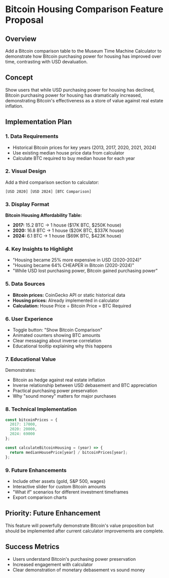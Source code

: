 # Bitcoin Housing Comparison Feature Proposal

## Overview
Add a Bitcoin comparison table to the Museum Time Machine Calculator to demonstrate how Bitcoin purchasing power for housing has improved over time, contrasting with USD devaluation.

## Concept
Show users that while USD purchasing power for housing has declined, Bitcoin purchasing power for housing has dramatically increased, demonstrating Bitcoin's effectiveness as a store of value against real estate inflation.

## Implementation Plan

### 1. Data Requirements
- Historical Bitcoin prices for key years (2013, 2017, 2020, 2021, 2024)
- Use existing median house price data from calculator
- Calculate BTC required to buy median house for each year

### 2. Visual Design
Add a third comparison section to calculator:
```
[USD 2020] [USD 2024] [BTC Comparison]
```

### 3. Display Format
**Bitcoin Housing Affordability Table:**
- **2017:** 15.2 BTC → 1 house ($17K BTC, $250K house)
- **2020:** 16.8 BTC → 1 house ($20K BTC, $337K house)  
- **2024:** 6.1 BTC → 1 house ($69K BTC, $423K house)

### 4. Key Insights to Highlight
- "Housing became 25% more expensive in USD (2020-2024)"
- "Housing became 64% CHEAPER in Bitcoin (2020-2024)"
- "While USD lost purchasing power, Bitcoin gained purchasing power"

### 5. Data Sources
- **Bitcoin prices:** CoinGecko API or static historical data
- **Housing prices:** Already implemented in calculator
- **Calculation:** House Price ÷ Bitcoin Price = BTC Required

### 6. User Experience
- Toggle button: "Show Bitcoin Comparison"
- Animated counters showing BTC amounts
- Clear messaging about inverse correlation
- Educational tooltip explaining why this happens

### 7. Educational Value
Demonstrates:
- Bitcoin as hedge against real estate inflation
- Inverse relationship between USD debasement and BTC appreciation
- Practical purchasing power preservation
- Why "sound money" matters for major purchases

### 8. Technical Implementation
```javascript
const bitcoinPrices = {
  2017: 17000,
  2020: 20000, 
  2024: 69000
};

const calculateBitcoinHousing = (year) => {
  return medianHousePrice[year] / bitcoinPrices[year];
};
```

### 9. Future Enhancements
- Include other assets (gold, S&P 500, wages)
- Interactive slider for custom Bitcoin amounts
- "What if" scenarios for different investment timeframes
- Export comparison charts

## Priority: Future Enhancement
This feature will powerfully demonstrate Bitcoin's value proposition but should be implemented after current calculator improvements are complete.

## Success Metrics
- Users understand Bitcoin's purchasing power preservation
- Increased engagement with calculator
- Clear demonstration of monetary debasement vs sound money